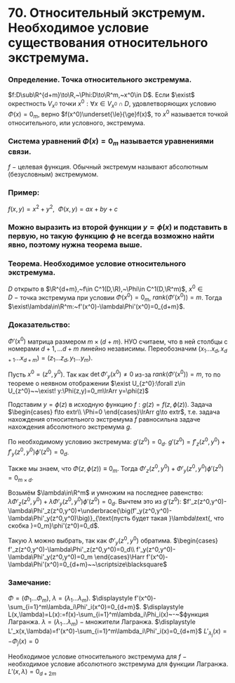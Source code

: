 # 70. Относительный экстремум. Необходимое условие существования относительного экстремума.

### Определение. Точка относительного экстремума.
$f:D\sub\R^{d+m}\to\R,~\Phi:D\to\R^m,~x^0\in D$.
Если $\exist$ окрестность $V_{x^0}$ точки $x^0:\forall x\in V_{x^0}\cap D$, удовлетворяющих условию $\Phi(x)=0_m$, верно $f(x^0)\underset{\le}{\ge}f(x)$, то $x^0$ называется точкой относительного, или условного, экстремума.

### Система уравнений $\Phi(x)=0_m$ называется уравнениями связи.
$f~-~$целевая функция.
Обычный экстремум называют абсолютным (безусловным) экстремумом.

### Пример:
$f(x,y)=x^2+y^2,~~\Phi(x,y)=ax+by+c$

### Можно выразить из второй функции $y=\phi(x)$ и подставить в первую, но такую функцию $\phi$ не всегда возможно найти явно, поэтому нужна теорема выше.

### Теорема. Необходимое условие относительного экстремума.
$D$ открыто в $\R^{d+m},~f\in C^1(D,\R),~\Phi\in C^1(D,\R^m)$,
$x^0\in D~-~$точка экстремума при условии $\Phi(x^0)=0_m$,
$rank(\Phi'(x^0))=m$.
Тогда $\exist\lambda\in\R^m:~f'(x^0)-\lambda\Phi'(x^0)=0_{d+m}$.

### Доказательство:
$\Phi'(x^0)$ матрица размером $m\times(d+m)$. НУО считаем, что в ней столбцы с номерами $d+1,\dots d+m$ линейно независимы. Переобозначим $(x_1\dots x_d,x_{d+1}\dots x_{d+m})=(z_1\dots z_d,y_1\dots y_m)$.

Пусть $x^0=(z^0,y^0)$.
Так как $\det\Phi'_y(x^0)\neq0$ из-за $rank(\Phi'(x^0))=m$, то по теореме о неявном отображении $\exist U_{z^0}:\forall z\in U_{z^0}~~\exist! y:\Phi(z,y)=0_m\lrArr y=\phi(z)$

Подставим $y=\phi(z)$  в исходную функцию $f:g(z)=f(z,\phi(z))$. Задача $\begin{cases}
f\to extr\\
\Phi=0
\end{cases}\lrArr g\to extr$, т.е. задача нахождения относительного экстремума $f$ равносильна задаче нахождения абсолютного экстремума $g$.

По необходимому условию экстремума: $g'(z^0)=0_d$.
$g'(z^0)=f'_z(z^0,y^0)+f'_y(z^0,y^0)\phi'(z^0)=0_d$.

Также мы знаем, что $\Phi(z,\phi(z))\equiv0_m$.
Тогда $\Phi'_z(z^0,y^0)+\Phi'_y(z^0,y^0)\phi'(z^0)=0_{m\times d}$.

Возьмём $\lambda\in\R^m$ и умножим на последнее равенство:
$\lambda\Phi'_z(z^0,y^0)+\lambda\Phi'_y(z^0,y^0)\phi'(z^0)=0_d$.
Вычтем это из $g'(z^0):$
$f'_z(z^0,y^0)-\lambda\Phi'_z(z^0,y^0)+\underbrace{\big(f'_y(z^0,y^0)-\lambda\Phi'_y(z^0,y^0)\big)}_{\text{пусть будет такая }\lambda\text{, что скобка }=0_m}\phi'(z^0)=0_d$.

Такую $\lambda$ можно выбрать, так как $\Phi'_y(z^0,y^0)$ обратима. $\begin{cases}
f'_z(z^0,y^0)-\lambda\Phi'_z(z^0,y^0)=0_d\\
f'_y(z^0,y^0)-\lambda\Phi'_y(z^0,y^0)=0_m
\end{cases}\Harr f'(x^0)-\lambda\Phi'(x^0)=0_{d+m}~~\scriptsize\blacksquare$

### Замечание:
$\Phi=(\Phi_1\dots\Phi_m),~\lambda=(\lambda_1\dots\lambda_m)$.
$\displaystyle f'(x^0)-\sum_{i=1}^m\lambda_i\Phi'_i(x^0)=0_{d+m}$.
$\displaystyle L(x,\lambda)=L(x):=f(x)-\sum_{i=1}^m\lambda_i\Phi_i(x)~-~$функция Лагранжа.
$\lambda=(\lambda_1\dots\lambda_m)~-~$множители Лагранжа.
$\displaystyle L'_x(x,\lambda)=f'(x^0)-\sum_{i=1}^m\lambda_i\Phi'_i(x)=0_{d+m}$
$L'_{\lambda_j}(x)=-\Phi_j(x)=0$

Необходимое условие относительного экстремума для $f$ $-$ необходимое условие абсолютного экстремума для функции Лагранжа.
$L'(x,\lambda)=0_{d+2m}$